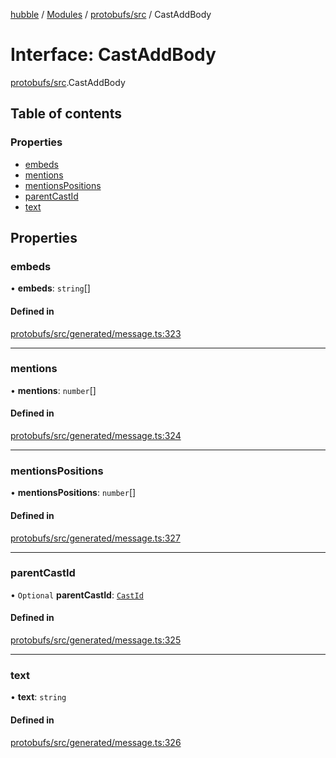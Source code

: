 [hubble](../README.md) / [Modules](../modules.md) / [protobufs/src](../modules/protobufs_src.md) / CastAddBody

# Interface: CastAddBody

[protobufs/src](../modules/protobufs_src.md).CastAddBody

## Table of contents

### Properties

- [embeds](protobufs_src.CastAddBody.md#embeds)
- [mentions](protobufs_src.CastAddBody.md#mentions)
- [mentionsPositions](protobufs_src.CastAddBody.md#mentionspositions)
- [parentCastId](protobufs_src.CastAddBody.md#parentcastid)
- [text](protobufs_src.CastAddBody.md#text)

## Properties

### embeds

• **embeds**: `string`[]

#### Defined in

[protobufs/src/generated/message.ts:323](https://github.com/vinliao/hubble/blob/b933e0c/packages/protobufs/src/generated/message.ts#L323)

___

### mentions

• **mentions**: `number`[]

#### Defined in

[protobufs/src/generated/message.ts:324](https://github.com/vinliao/hubble/blob/b933e0c/packages/protobufs/src/generated/message.ts#L324)

___

### mentionsPositions

• **mentionsPositions**: `number`[]

#### Defined in

[protobufs/src/generated/message.ts:327](https://github.com/vinliao/hubble/blob/b933e0c/packages/protobufs/src/generated/message.ts#L327)

___

### parentCastId

• `Optional` **parentCastId**: [`CastId`](../modules/protobufs_src.md#castid)

#### Defined in

[protobufs/src/generated/message.ts:325](https://github.com/vinliao/hubble/blob/b933e0c/packages/protobufs/src/generated/message.ts#L325)

___

### text

• **text**: `string`

#### Defined in

[protobufs/src/generated/message.ts:326](https://github.com/vinliao/hubble/blob/b933e0c/packages/protobufs/src/generated/message.ts#L326)
